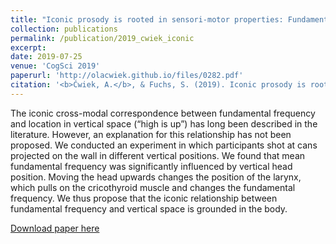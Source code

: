 ```yaml
---
title: "Iconic prosody is rooted in sensori-motor properties: Fundamental frequency and the vertical space"
collection: publications
permalink: /publication/2019_cwiek_iconic
excerpt:
date: 2019-07-25
venue: 'CogSci 2019'
paperurl: 'http://olacwiek.github.io/files/0282.pdf'
citation: '<b>Ćwiek, A.</b>, & Fuchs, S. (2019). Iconic prosody is rooted in sensori-motor properties: Fundamental frequency and the vertical space. <i>Proceedings of the Annual Meeting of the Cognitive Science Society</i>, 41, 1572–1578.'
---
```


The iconic cross-modal correspondence between fundamental frequency and location in vertical space (“high is up”) has long been described in the literature. However, an explanation for this relationship has not been proposed. We conducted an experiment in which participants shot at cans projected on the wall in different vertical positions. We found that mean fundamental frequency was significantly influenced by vertical head position. Moving the head upwards changes the position of the larynx, which pulls on the cricothyroid muscle and changes the fundamental frequency. We thus propose that the iconic relationship between fundamental frequency and vertical space is grounded in the body.

[Download paper here](http://olacwiek.github.io/files/0282.pdf)
